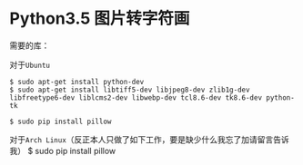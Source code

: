 Python3.5 图片转字符画
=====================================
需要的库：

对于`Ubuntu`

    $ sudo apt-get install python-dev
    $ sudo apt-get install libtiff5-dev libjpeg8-dev zlib1g-dev libfreetype6-dev liblcms2-dev libwebp-dev tcl8.6-dev tk8.6-dev python-tk

    $ sudo pip install pillow

对于`Arch Linux`（反正本人只做了如下工作，要是缺少什么我忘了加请留言告诉我）
    $ sudo pip install pillow
